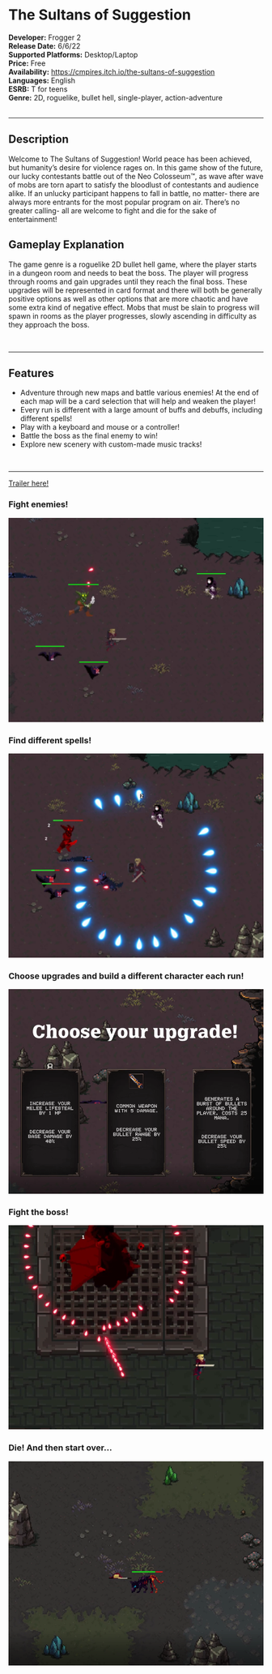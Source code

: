 # The Sultans of Suggestion
**Developer:** Frogger 2 <br>
**Release Date:** 6/6/22 <br>
**Supported Platforms:** Desktop/Laptop <br>
**Price:** Free <br>
**Availability:** https://cmpires.itch.io/the-sultans-of-suggestion <br> 
**Languages:** English <br>
**ESRB:** T for teens <br>
**Genre:** 2D, roguelike, bullet hell, single-player, action-adventure <br> <br>

-----

## Description 
Welcome to The Sultans of Suggestion! World peace has been achieved, but humanity’s desire for violence rages on. In this game show of the future, our lucky contestants battle out of the Neo Colosseum&trade;, as wave after wave of mobs are torn apart to satisfy the bloodlust of contestants and audience alike. If an unlucky participant happens to fall in battle, no matter- there are always more entrants for the most popular program on air. There’s no greater calling- all are welcome to fight and die for the sake of entertainment!

## Gameplay Explanation 
The game genre is a roguelike 2D bullet hell game, where the player starts in a dungeon room and
needs to beat the boss. The player will progress through rooms and gain upgrades until they 
reach the final boss. These upgrades will be represented in card format and there will both be generally
positive options as well as other options that are more chaotic and have some extra kind of negative effect.
Mobs that must be slain to progress will spawn in rooms as the player progresses, slowly ascending in
difficulty as they approach the boss.


<br> 

-----

## Features <br>
* Adventure through new maps and battle various enemies! At the end of each map will be a card selection that will help and weaken the player! 
* Every run is different with a large amount of buffs and debuffs, including different spells! 
* Play with a keyboard and mouse or a controller!
* Battle the boss as the final enemy to win!
* Explore new scenery with custom-made music tracks!

<br> 

-----

[Trailer here!](https://youtu.be/vQLqbzaNdg0)


### Fight enemies! <br>

![alt text](./PresskitImages/image1.png?raw=true)

### Find different spells! <br>

![alt text](./PresskitImages/image3.png?raw=true)

### Choose upgrades and build a different character each run! <br>

![alt text](./PresskitImages/image4.png?raw=true)

### Fight the boss! <br>

![alt text](./PresskitImages/image2.png?raw=true)

### Die! And then start over... <br>

![alt text](./PresskitImages/image5.png?raw=true)
